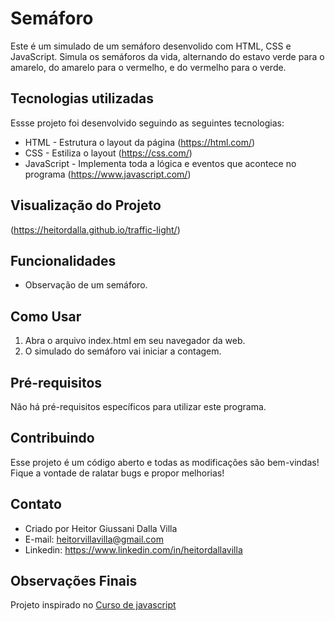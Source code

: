 # Semáforo
Este é um simulado de um semáforo desenvolido com HTML, CSS e JavaScript. Simula os semáforos da vida, alternando do estavo verde para o amarelo, do amarelo para o vermelho, e do vermelho para o verde.

## Tecnologias utilizadas
Essse projeto foi desenvolvido seguindo as seguintes tecnologias:

- HTML - Estrutura o layout da página (https://html.com/) 
- CSS - Estiliza o layout (https://css.com/)
- JavaScript - Implementa toda a lógica e eventos que acontece no programa (https://www.javascript.com/)
  
## Visualização do Projeto
(https://heitordalla.github.io/traffic-light/)

## Funcionalidades
- Observação de um semáforo.
  
## Como Usar
1. Abra o arquivo index.html em seu navegador da web.
2. O simulado do semáforo vai iniciar a contagem.

## Pré-requisitos
Não há pré-requisitos específicos para utilizar este programa.

## Contribuindo
Esse projeto é um código aberto e todas as modificações são bem-vindas! Fique a vontade de ralatar bugs e propor melhorias!

## Contato
- Criado por Heitor Giussani Dalla Villa
- E-mail: heitorvillavilla@gmail.com
- Linkedin: https://www.linkedin.com/in/heitordallavilla

## Observações Finais
Projeto inspirado no <a href="https://www.udemy.com/course/curso-de-javascript-html-e-css-projetos-reais/?couponCode=KEEPLEARNINGBR">Curso de javascript</a>
